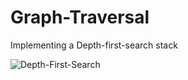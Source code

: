 # Graph-Traversal
Implementing a Depth-first-search stack


![Depth-First-Search](https://user-images.githubusercontent.com/83130573/138570543-1a9a2a4a-fd61-43af-b557-165ed0e16512.gif)

